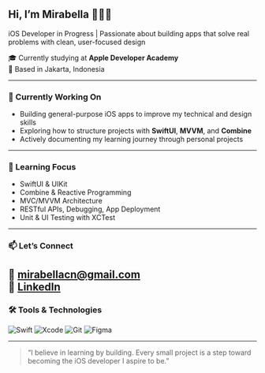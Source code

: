 ## Hi, I’m Mirabella 👩🏻‍💻  
iOS Developer in Progress | Passionate about building apps that solve real problems with clean, user-focused design

🎓 Currently studying at **Apple Developer Academy**  
📍 Based in Jakarta, Indonesia  

---

### 🚧 Currently Working On
- Building general-purpose iOS apps to improve my technical and design skills  
- Exploring how to structure projects with **SwiftUI**, **MVVM**, and **Combine**  
- Actively documenting my learning journey through personal projects  

---

### 🌱 Learning Focus
- SwiftUI & UIKit  
- Combine & Reactive Programming  
- MVC/MVVM Architecture  
- RESTful APIs, Debugging, App Deployment  
- Unit & UI Testing with XCTest  

---

### 📫 Let’s Connect
📧 mirabellacn@gmail.com  
🔗 [LinkedIn](https://www.linkedin.com/in/mirabellacn/) 
---

### 🛠️ Tools & Technologies
![Swift](https://img.shields.io/badge/-Swift-orange?logo=swift&logoColor=white)
![Xcode](https://img.shields.io/badge/-Xcode-1575F9?logo=xcode&logoColor=white)
![Git](https://img.shields.io/badge/-Git-F05032?logo=git&logoColor=white)
![Figma](https://img.shields.io/badge/-Figma-black?logo=figma&logoColor=white)

---

> “I believe in learning by building. Every small project is a step toward becoming the iOS developer I aspire to be.”
